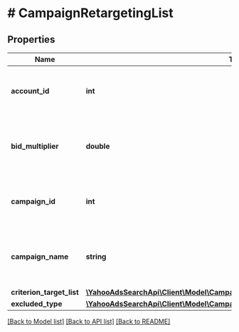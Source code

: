 # # CampaignRetargetingList

## Properties

Name | Type | Description | Notes
------------ | ------------- | ------------- | -------------
**account_id** | **int** | &lt;ja&gt;アカウントIDです。&lt;/ja&gt;&lt;br&gt;&lt;en&gt;Account ID.&lt;/en&gt; | [optional] 
**bid_multiplier** | **double** | &lt;ja&gt;入札価格調整率です。&lt;/ja&gt;&lt;br&gt;&lt;en&gt;Bid adjustment rate.&lt;/en&gt; | [optional] 
**campaign_id** | **int** | &lt;ja&gt;キャンペーンIDです。&lt;/ja&gt;&lt;br&gt;&lt;en&gt;Campaign ID.&lt;/en&gt; | [optional] 
**campaign_name** | **string** | &lt;ja&gt;キャンペーン名称です。&lt;/ja&gt;&lt;br&gt;&lt;en&gt;Name of campaign.&lt;/en&gt; | [optional] 
**criterion_target_list** | [**\YahooAdsSearchApi\Client\Model\CampaignRetargetingListServiceCriterionTargetList**](CampaignRetargetingListServiceCriterionTargetList.md) |  | [optional] 
**excluded_type** | [**\YahooAdsSearchApi\Client\Model\CampaignRetargetingListServiceExcludedType**](CampaignRetargetingListServiceExcludedType.md) |  | [optional] 

[[Back to Model list]](../../README.md#documentation-for-models) [[Back to API list]](../../README.md#documentation-for-api-endpoints) [[Back to README]](../../README.md)


